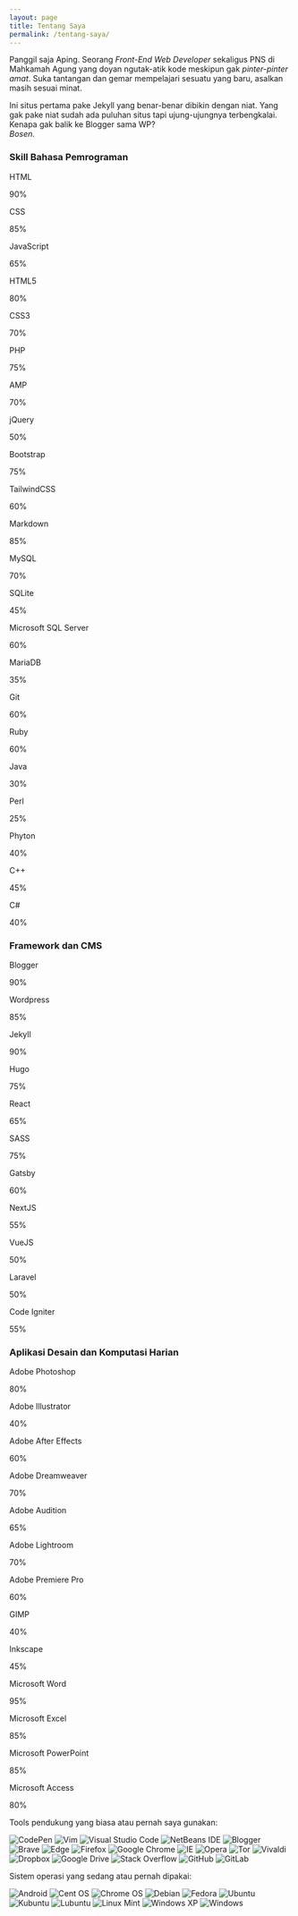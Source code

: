 ```yaml
---
layout: page
title: Tentang Saya
permalink: /tentang-saya/
---
```

Panggil saja Aping. Seorang *Front-End Web Developer* sekaligus PNS di Mahkamah Agung yang doyan ngutak-atik kode meskipun gak *pinter-pinter amat*. Suka tantangan dan gemar mempelajari sesuatu yang baru, asalkan masih sesuai minat.

Ini situs pertama pake Jekyll yang benar-benar dibikin dengan niat. Yang gak pake niat sudah ada puluhan situs tapi ujung-ujungnya terbengkalai. Kenapa gak balik ke Blogger sama WP?<br/>*Bosen*.

<div class="skills">
		<h3>Skill Bahasa Pemrograman</h3>
		<div class="skillbox">
			<p>HTML</p>
			<p>90%</p>
			<div class="skill">
				<div class="level" style="width: 90%;"></div>
			</div>
		</div>
		<div class="skillbox">
			<p>CSS</p>
			<p>85%</p>
			<div class="skill">
				<div class="level" style="width: 85%;"></div>
			</div>
		</div>
		<div class="skillbox">
			<p>JavaScript</p>
			<p>65%</p>
			<div class="skill">
				<div class="level" style="width: 65%;"></div>
			</div>
		</div>
		<div class="skillbox">
			<p>HTML5</p>
			<p>80%</p>
			<div class="skill">
				<div class="level" style="width: 80%;"></div>
			</div>
		</div>
		<div class="skillbox">
			<p>CSS3</p>
			<p>70%</p>
			<div class="skill">
				<div class="level" style="width: 70%;"></div>
			</div>
		</div>
        <div class="skillbox">
			<p>PHP</p>
			<p>75%</p>
			<div class="skill">
				<div class="level" style="width: 75%;"></div>
			</div>
		</div>
        <div class="skillbox">
			<p>AMP</p>
			<p>70%</p>
			<div class="skill">
				<div class="level" style="width: 70%;"></div>
			</div>
		</div>
        <div class="skillbox">
			<p>jQuery</p>
			<p>50%</p>
			<div class="skill">
				<div class="level" style="width: 50%;"></div>
			</div>
		</div>
        <div class="skillbox">
			<p>Bootstrap</p>
			<p>75%</p>
			<div class="skill">
				<div class="level" style="width: 75%;"></div>
			</div>
		</div>
        <div class="skillbox">
			<p>TailwindCSS</p>
			<p>60%</p>
			<div class="skill">
				<div class="level" style="width: 60%;"></div>
			</div>
		</div>
        <div class="skillbox">
			<p>Markdown</p>
			<p>85%</p>
			<div class="skill">
				<div class="level" style="width: 85%;"></div>
			</div>
		</div>
        <div class="skillbox">
			<p>MySQL</p>
			<p>70%</p>
			<div class="skill">
				<div class="level" style="width: 70%;"></div>
			</div>
		</div>
        <div class="skillbox">
			<p>SQLite</p>
			<p>45%</p>
			<div class="skill">
				<div class="level" style="width: 45%;"></div>
			</div>
		</div>
        <div class="skillbox">
			<p>Microsoft SQL Server</p>
			<p>60%</p>
			<div class="skill">
				<div class="level" style="width: 60%;"></div>
			</div>
		</div>
        <div class="skillbox">
			<p>MariaDB</p>
			<p>35%</p>
			<div class="skill">
				<div class="level" style="width: 35%;"></div>
			</div>
		</div>
        <div class="skillbox">
			<p>Git</p>
			<p>60%</p>
			<div class="skill">
				<div class="level" style="width: 60%;"></div>
			</div>
		</div>
        <div class="skillbox">
			<p>Ruby</p>
			<p>60%</p>
			<div class="skill">
				<div class="level" style="width: 60%;"></div>
			</div>
		</div>
        <div class="skillbox">
			<p>Java</p>
			<p>30%</p>
			<div class="skill">
				<div class="level" style="width: 30%;"></div>
			</div>
		</div>
        <div class="skillbox">
			<p>Perl</p>
			<p>25%</p>
			<div class="skill">
				<div class="level" style="width: 25%;"></div>
			</div>
		</div>
        <div class="skillbox">
			<p>Phyton</p>
			<p>40%</p>
			<div class="skill">
				<div class="level" style="width: 40%;"></div>
			</div>
		</div>
        <div class="skillbox">
			<p>C++</p>
			<p>45%</p>
			<div class="skill">
				<div class="level" style="width: 45%;"></div>
			</div>
		</div>
        <div class="skillbox">
			<p>C#</p>
			<p>40%</p>
			<div class="skill">
				<div class="level" style="width: 40%;"></div>
			</div>
		</div>
        <h3>Framework dan CMS</h3>
        <div class="skillbox">
			<p>Blogger</p>
			<p>90%</p>
			<div class="skill">
				<div class="level" style="width: 90%;"></div>
			</div>
		</div>
        <div class="skillbox">
			<p>Wordpress</p>
			<p>85%</p>
			<div class="skill">
				<div class="level" style="width: 85%;"></div>
			</div>
		</div>
        <div class="skillbox">
			<p>Jekyll</p>
			<p>90%</p>
			<div class="skill">
				<div class="level" style="width: 90%;"></div>
			</div>
		</div>
        <div class="skillbox">
			<p>Hugo</p>
			<p>75%</p>
			<div class="skill">
				<div class="level" style="width: 75%;"></div>
			</div>
		</div>
        <div class="skillbox">
			<p>React</p>
			<p>65%</p>
			<div class="skill">
				<div class="level" style="width: 65%;"></div>
			</div>
		</div>
        <div class="skillbox">
			<p>SASS</p>
			<p>75%</p>
			<div class="skill">
				<div class="level" style="width: 75%;"></div>
			</div>
		</div>
        <div class="skillbox">
			<p>Gatsby</p>
			<p>60%</p>
			<div class="skill">
				<div class="level" style="width: 60%;"></div>
			</div>
		</div>
        <div class="skillbox">
			<p>NextJS</p>
			<p>55%</p>
			<div class="skill">
				<div class="level" style="width: 55%;"></div>
			</div>
		</div>
        <div class="skillbox">
			<p>VueJS</p>
			<p>50%</p>
			<div class="skill">
				<div class="level" style="width: 50%;"></div>
			</div>
		</div>
        <div class="skillbox">
			<p>Laravel</p>
			<p>50%</p>
			<div class="skill">
				<div class="level" style="width: 50%;"></div>
			</div>
		</div>
        <div class="skillbox">
			<p>Code Igniter</p>
			<p>55%</p>
			<div class="skill">
				<div class="level" style="width: 55%;"></div>
			</div>
		</div>
        <h3>Aplikasi Desain dan Komputasi Harian</h3>
        <div class="skillbox">
			<p>Adobe Photoshop</p>
			<p>80%</p>
			<div class="skill">
				<div class="level" style="width: 80%;"></div>
			</div>
		</div>
        <div class="skillbox">
			<p>Adobe Illustrator</p>
			<p>40%</p>
			<div class="skill">
				<div class="level" style="width: 40%;"></div>
			</div>
		</div>
        <div class="skillbox">
			<p>Adobe After Effects</p>
			<p>60%</p>
			<div class="skill">
				<div class="level" style="width: 60%;"></div>
			</div>
		</div>
        <div class="skillbox">
			<p>Adobe Dreamweaver</p>
			<p>70%</p>
			<div class="skill">
				<div class="level" style="width: 70%;"></div>
			</div>
		</div>
        <div class="skillbox">
			<p>Adobe Audition</p>
			<p>65%</p>
			<div class="skill">
				<div class="level" style="width: 65%;"></div>
			</div>
		</div>
        <div class="skillbox">
			<p>Adobe Lightroom</p>
			<p>70%</p>
			<div class="skill">
				<div class="level" style="width: 70%;"></div>
			</div>
		</div>
        <div class="skillbox">
			<p>Adobe Premiere Pro</p>
			<p>60%</p>
			<div class="skill">
				<div class="level" style="width: 60%;"></div>
			</div>
		</div>
        <div class="skillbox">
			<p>GIMP</p>
			<p>40%</p>
			<div class="skill">
				<div class="level" style="width: 40%;"></div>
			</div>
		</div>
        <div class="skillbox">
			<p>Inkscape</p>
			<p>45%</p>
			<div class="skill">
				<div class="level" style="width: 45%;"></div>
			</div>
		</div>
        <div class="skillbox">
			<p>Microsoft Word</p>
			<p>95%</p>
			<div class="skill">
				<div class="level" style="width: 95%;"></div>
			</div>
		</div>
        <div class="skillbox">
			<p>Microsoft Excel</p>
			<p>85%</p>
			<div class="skill">
				<div class="level" style="width: 85%;"></div>
			</div>
		</div>
        <div class="skillbox">
			<p>Microsoft PowerPoint</p>
			<p>85%</p>
			<div class="skill">
				<div class="level" style="width: 85%;"></div>
			</div>
		</div>
        <div class="skillbox">
			<p>Microsoft Access</p>
			<p>80%</p>
			<div class="skill">
				<div class="level" style="width: 80%;"></div>
			</div>
		</div>
	</div>


Tools pendukung yang biasa atau pernah saya gunakan:

![CodePen](https://img.shields.io/badge/CodePen-white?style=for-the-badge&logo=codepen&logoColor=white)
![Vim](https://img.shields.io/badge/VIM-%2311AB00.svg?style=for-the-badge&logo=vim&logoColor=white)
![Visual Studio Code](https://img.shields.io/badge/Visual%20Studio%20Code-0078d7.svg?style=for-the-badge&logo=visual-studio-code&logoColor=white)
![NetBeans IDE](https://img.shields.io/badge/NetBeansIDE-1B6AC6.svg?style=for-the-badge&logo=apache-netbeans-ide&logoColor=white)
![Blogger](https://img.shields.io/badge/Blogger-FF5722?style=for-the-badge&logo=blogger&logoColor=white)
![Brave](https://img.shields.io/badge/Brave-FB542B?style=for-the-badge&logo=Brave&logoColor=white)
![Edge](https://img.shields.io/badge/Edge-0078D7?style=for-the-badge&logo=Microsoft-edge&logoColor=white)
![Firefox](https://img.shields.io/badge/Firefox-FF7139?style=for-the-badge&logo=Firefox-Browser&logoColor=white)
![Google Chrome](https://img.shields.io/badge/Google%20Chrome-4285F4?style=for-the-badge&logo=GoogleChrome&logoColor=white)
![IE](https://img.shields.io/badge/Internet%20Explorer-0076D6?style=for-the-badge&logo=Internet%20Explorer&logoColor=white)
![Opera](https://img.shields.io/badge/Opera-FF1B2D?style=for-the-badge&logo=Opera&logoColor=white)
![Tor](https://img.shields.io/badge/Tor-7D4698?style=for-the-badge&logo=Tor-Browser&logoColor=white)
![Vivaldi](https://img.shields.io/badge/Vivaldi-EF3939?style=for-the-badge&logo=Vivaldi&logoColor=white)
![Dropbox](https://img.shields.io/badge/Dropbox-%233B4D98.svg?style=for-the-badge&logo=Dropbox&logoColor=white)
![Google Drive](https://img.shields.io/badge/Google%20Drive-4285F4?style=for-the-badge&logo=googledrive&logoColor=white)
![Stack Overflow](https://img.shields.io/badge/-Stackoverflow-FE7A16?style=for-the-badge&logo=stack-overflow&logoColor=white)
![GitHub](https://img.shields.io/badge/github-%23121011.svg?style=for-the-badge&logo=github&logoColor=white)
![GitLab](https://img.shields.io/badge/gitlab-%23181717.svg?style=for-the-badge&logo=gitlab&logoColor=white)

Sistem operasi yang sedang atau pernah dipakai:

![Android](https://img.shields.io/badge/Android-3DDC84?style=for-the-badge&logo=android&logoColor=white)
![Cent OS](https://img.shields.io/badge/cent%20os-002260?style=for-the-badge&logo=centos&logoColor=F0F0F0)
![Chrome OS](https://img.shields.io/badge/chrome%20os-3d89fc?style=for-the-badge&logo=google%20chrome&logoColor=white)
![Debian](https://img.shields.io/badge/Debian-D70A53?style=for-the-badge&logo=debian&logoColor=white)
![Fedora](https://img.shields.io/badge/Fedora-294172?style=for-the-badge&logo=fedora&logoColor=white)
![Ubuntu](https://img.shields.io/badge/Ubuntu-E95420?style=for-the-badge&logo=ubuntu&logoColor=white)
![Kubuntu](https://img.shields.io/badge/-KUbuntu-%230079C1?style=for-the-badge&logo=kubuntu&logoColor=white)
![Lubuntu](https://img.shields.io/badge/-Lubuntu-%230065C2?style=for-the-badge&logo=lubuntu&logoColor=white)
![Linux Mint](https://img.shields.io/badge/Linux%20Mint-87CF3E?style=for-the-badge&logo=Linux%20Mint&logoColor=white)
![Windows XP](https://img.shields.io/badge/Windows%20xp-003399?style=for-the-badge&logo=windowsxp&logoColor=white)
![Windows](https://img.shields.io/badge/Windows-0078D6?style=for-the-badge&logo=windows&logoColor=white)
